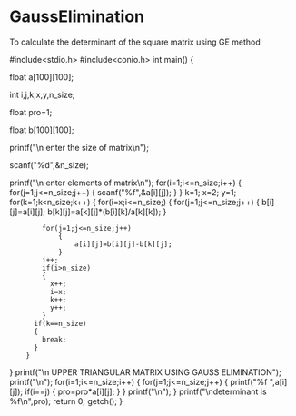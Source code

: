 # GaussElimination
To calculate the determinant of the square matrix using GE method

#include<stdio.h>
#include<conio.h>
int main()
{

float a[100][100];

int i,j,k,x,y,n_size;

float pro=1;

float b[100][100];

printf("\n enter the size of matrix\n");

scanf("%d",&n_size);

printf("\n enter elements of matrix\n");
for(i=1;i<=n_size;i++)
{
    for(j=1;j<=n_size;j++)
        {
        scanf("%f",&a[i][j]);
        }
}
k=1;
x=2;
y=1;
for(k=1;k<n_size;k++)
    {
    for(i=x;i<=n_size;)
        {
            for(j=1;j<=n_size;j++)
                {
                    b[i][j]=a[i][j];
                    b[k][j]=a[k][j]*(b[i][k]/a[k][k]);
                }

            for(j=1;j<=n_size;j++)
                {
                    a[i][j]=b[i][j]-b[k][j];
                }
            i++;
            if(i>n_size)
            {
              x++;
              i=x;
              k++;
              y++;
            }
          if(k==n_size)
          {
            break;
          }
        }
}
printf("\n    UPPER TRIANGULAR MATRIX USING GAUSS ELIMINATION");
printf("\n");
for(i=1;i<=n_size;i++)
    {
        for(j=1;j<=n_size;j++)
            {
                printf("%f ",a[i][j]);
                if(i==j)
                {
                    pro=pro*a[i][j];
                }
            }
            printf("\n");
    }
    printf("\ndeterminant is %f\n",pro);
    return 0;
    getch();
}
